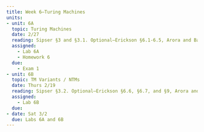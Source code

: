 ```yaml
---
title: Week 6—Turing Machines
units:
- unit: 6A
  topic: Turing Machines
  date: 2/27
  reading: Sipser §3 and §3.1. Optional—Erickson §6.1-6.5, Arora and Barak §1.2.
  assigned: 
    - Lab 6A
    - Homework 6
  due: 
    - Exam 1
- unit: 6B
  topic: TM Variants / NTMs
  date: Thurs 2/19
  reading: Sipser §3.2. Optional—Erickson §6.6, §6.7, and §9, Arora and Barak §2.1.2.
  assigned: 
    - Lab 6B
  due: 
- date: Sat 3/2
  due: Labs 6A and 6B
---
```

